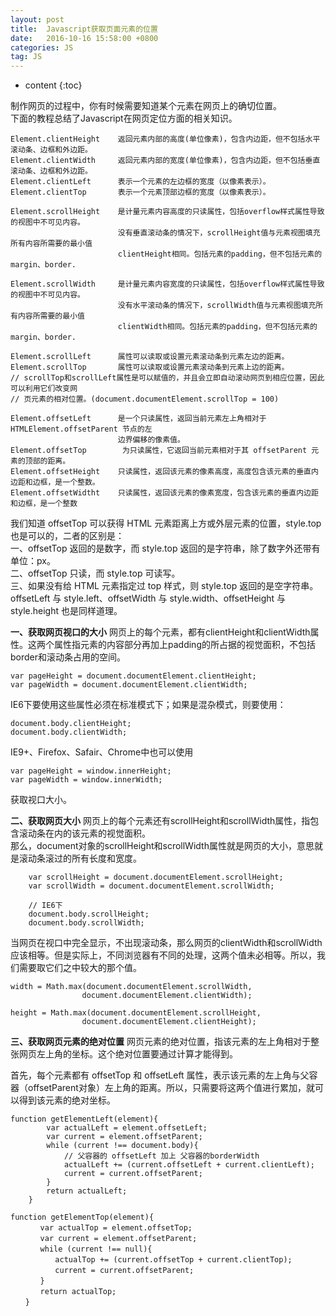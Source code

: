 ```yaml
---
layout: post
title:  Javascript获取页面元素的位置
date:   2016-10-16 15:58:00 +0800
categories: JS
tag: JS
---
```


* content
{:toc}

制作网页的过程中，你有时候需要知道某个元素在网页上的确切位置。  
下面的教程总结了Javascript在网页定位方面的相关知识。  

``` stylus
Element.clientHeight	返回元素内部的高度(单位像素)，包含内边距，但不包括水平滚动条、边框和外边距。
Element.clientWidth		返回元素内部的宽度(单位像素)，包含内边距，但不包括垂直滚动条、边框和外边距。
Element.clientLeft		表示一个元素的左边框的宽度（以像素表示）。
Element.clientTop		表示一个元素顶部边框的宽度（以像素表示）。

Element.scrollHeight	是计量元素内容高度的只读属性，包括overflow样式属性导致的视图中不可见内容。
						没有垂直滚动条的情况下，scrollHeight值与元素视图填充所有内容所需要的最小值
                        clientHeight相同。包括元素的padding，但不包括元素的margin、border.
                        
Element.scrollWidth		是计量元素内容宽度的只读属性，包括overflow样式属性导致的视图中不可见内容。
						没有水平滚动条的情况下，scrollWidth值与元素视图填充所有内容所需要的最小值
                        clientWidth相同。包括元素的padding，但不包括元素的margin、border.

Element.scrollLeft 		属性可以读取或设置元素滚动条到元素左边的距离。
Element.scrollTop 		属性可以读取或设置元素滚动条到元素上边的距离。
// scrollTop和scrollLeft属性是可以赋值的，并且会立即自动滚动网页到相应位置，因此可以利用它们改变网
// 页元素的相对位置。(document.documentElement.scrollTop = 100)

Element.offsetLeft 		是一个只读属性，返回当前元素左上角相对于 HTMLElement.offsetParent 节点的左
						边界偏移的像素值。
Element.offsetTop		 为只读属性，它返回当前元素相对于其 offsetParent 元素的顶部的距离。
Element.offsetHeight 	只读属性，返回该元素的像素高度，高度包含该元素的垂直内边距和边框，是一个整数。
Element.offsetWidtht 	只读属性，返回该元素的像素宽度，包含该元素的垂直内边距和边框，是一个整数

```

我们知道 offsetTop 可以获得 HTML 元素距离上方或外层元素的位置，style.top 也是可以的，二者的区别是：  
一、offsetTop 返回的是数字，而 style.top 返回的是字符串，除了数字外还带有单位：px。  
二、offsetTop 只读，而 style.top 可读写。  
三、如果没有给 HTML 元素指定过 top 样式，则 style.top 返回的是空字符串。  
offsetLeft 与 style.left、offsetWidth 与 style.width、offsetHeight 与 style.height 也是同样道理。  

**一、获取网页视口的大小**
网页上的每个元素，都有clientHeight和clientWidth属性。这两个属性指元素的内容部分再加上padding的所占据的视觉面积，不包括border和滚动条占用的空间。  

	var pageHeight = document.documentElement.clientHeight;
    var pageWidth = document.documentElement.clientWidth;
    
    
IE6下要使用这些属性必须在标准模式下；如果是混杂模式，则要使用：

	document.body.clientHeight;
    document.body.clientWidth;
    
IE9+、Firefox、Safair、Chrome中也可以使用

	var pageHeight = window.innerHeight;
    var pageWidth = window.innerWidth;
    
获取视口大小。

**二、获取网页大小** 
网页上的每个元素还有scrollHeight和scrollWidth属性，指包含滚动条在内的该元素的视觉面积。  
那么，document对象的scrollHeight和scrollWidth属性就是网页的大小，意思就是滚动条滚过的所有长度和宽度。

``` stylus
	var scrollHeight = document.documentElement.scrollHeight;
    var scrollWidth = document.documentElement.scrollWidth;
    
    // IE6下
    document.body.scrollHeight;
    document.body.scrollWidth;
```

    
当网页在视口中完全显示，不出现滚动条，那么网页的clientWidth和scrollWidth应该相等。但是实际上，不同浏览器有不同的处理，这两个值未必相等。所以，我们需要取它们之中较大的那个值。

	width = Math.max(document.documentElement.scrollWidth,
    				document.documentElement.clientWidth);
                    
    height = Math.max(document.documentElement.scrollHeight,
    				document.documentElement.clientHeight);
                    
**三、获取网页元素的绝对位置**
网页元素的绝对位置，指该元素的左上角相对于整张网页左上角的坐标。这个绝对位置要通过计算才能得到。  

首先，每个元素都有 offsetTop 和 offsetLeft 属性，表示该元素的左上角与父容器（offsetParent对象）左上角的距离。所以，只需要将这两个值进行累加，就可以得到该元素的绝对坐标。

``` stylus
function getElementLeft(element){
    	var actualLeft = element.offsetLeft;
        var current = element.offsetParent;
        while (current !== document.body){
        	// 父容器的 offsetLeft 加上 父容器的borderWidth
        	actualLeft += (current.offsetLeft + current.clientLeft);
            current = current.offsetParent;
        }
        return actualLeft;
    }
```


``` stylus
function getElementTop(element){
　　　　var actualTop = element.offsetTop;
　　　　var current = element.offsetParent;
　　　　while (current !== null){
　　　　　　actualTop += (current.offsetTop + current.clientTop);
　　　　　　current = current.offsetParent;
　　　　}
　　　　return actualTop;
　　}
```